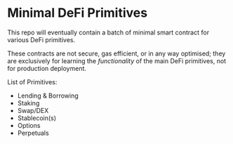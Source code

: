 # Minimal DeFi Primitives

This repo will eventually contain a batch of minimal smart contract for various DeFi primitives.

These contracts are not secure, gas efficient, or in any way optimised; they are exclusively for learning the *functionality* of the main DeFi primitives, not for production deployment.

List of Primitives:
* Lending & Borrowing
* Staking
* Swap/DEX
* Stablecoin(s)
* Options
* Perpetuals

